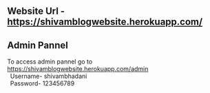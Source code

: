 ## Website Url - https://shivamblogwebsite.herokuapp.com/ <br />

## Admin Pannel
To access admin pannel go to https://shivamblogwebsite.herokuapp.com/admin <br />
&ensp;Username- shivambhadani <br />
&ensp;Password- 123456789
